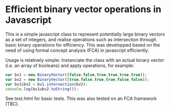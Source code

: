 # Efficient binary vector operations in Javascript

This is a simple javascript class to represent potentially large  binary vectors as a set of integers, and realise operations such as intersection through basic binary operations for efficiency. This was developped based on the need of using formal concept analysis (FCA) in javascript efficiently.

Usage is relatively simple: Instanciate the class with an actual binary vector (i.e. an array of booleans) and apply operations, for example:

```javascript
var bv1 = new BinaryVector([false,false,true,true,true,true]);
var bv2 = new BinaryVector([true,false,true,true,false,false]);
var bv1ibv2 = bv1.intersection(bv2);
console.log(bv1ubv2.toString());
```

See test.html for basic tests. This was also tested on an FCA framework (TBC).

